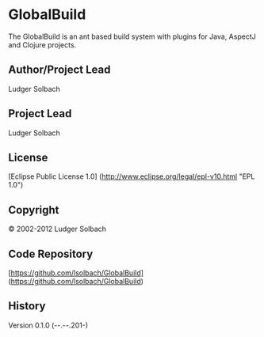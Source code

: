 GlobalBuild
===========

The GlobalBuild is an ant based build system with plugins for Java, AspectJ and
Clojure projects.

Author/Project Lead
-------------------
Ludger Solbach

Project Lead
------------
Ludger Solbach

License
-------
[Eclipse Public License 1.0] (http://www.eclipse.org/legal/epl-v10.html "EPL 1.0")

Copyright
---------
© 2002-2012 Ludger Solbach

Code Repository
---------------
[https://github.com/lsolbach/GlobalBuild] (https://github.com/lsolbach/GlobalBuild)

History
-------

Version 0.1.0 (--.--.201-)
